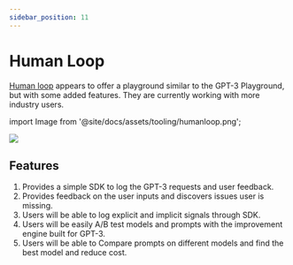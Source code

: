 ```yaml
---
sidebar_position: 11
---
```


# Human Loop

[Human loop](https://humanloop.com/) appears to offer a playground similar to the GPT-3 Playground, but with some added features. They are currently working with more industry users.

import Image from '@site/docs/assets/tooling/humanloop.png';

<div style={{textAlign: 'center'}}>
  <img src={Image} style={{width: "750px"}} />
</div>

## Features
1. Provides a simple SDK to log the GPT-3 requests and user feedback.
2. Provides feedback on the user inputs and discovers issues user is missing.
3. Users will be able to log explicit and implicit signals through SDK.
4. Users will be easily A/B test models and prompts with the improvement engine built for GPT-3.
5. Users will be able to Compare prompts on different models and find the best model and reduce cost.
